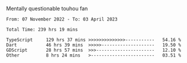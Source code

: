 Mentally questionable touhou fan

<!--START_SECTION:waka-->

```text
From: 07 November 2022 - To: 03 April 2023

Total Time: 239 hrs 19 mins

TypeScript     129 hrs 37 mins >>>>>>>>>>>>>>-----------   54.16 %
Dart           46 hrs 39 mins  >>>>>--------------------   19.50 %
GDScript       28 hrs 57 mins  >>>----------------------   12.10 %
Other          8 hrs 24 mins   >------------------------   03.51 %
```

<!--END_SECTION:waka-->
